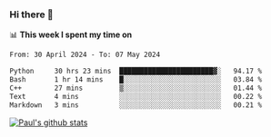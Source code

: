 ### Hi there 👋

📊 **This week I spent my time on**
<!--START_SECTION:waka-->

```txt
From: 30 April 2024 - To: 07 May 2024

Python     30 hrs 23 mins  ███████████████████████▓░   94.17 %
Bash       1 hr 14 mins    █░░░░░░░░░░░░░░░░░░░░░░░░   03.84 %
C++        27 mins         ▒░░░░░░░░░░░░░░░░░░░░░░░░   01.44 %
Text       4 mins          ░░░░░░░░░░░░░░░░░░░░░░░░░   00.22 %
Markdown   3 mins          ░░░░░░░░░░░░░░░░░░░░░░░░░   00.21 %
```

<!--END_SECTION:waka-->


[![Paul's github stats](https://github-readme-stats.vercel.app/api?username=mickeyouyou&theme=dracula&show_icons=true)](https://github.com/anuraghazra/github-readme-stats)
